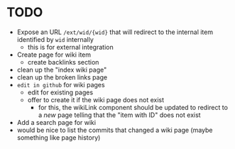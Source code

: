 # TODO

- Expose an URL `/ext/wid/{wid}` that will redirect to the internal item identified by `wid` internally
  - this is for external integration
- Create page for wiki item
  - create backlinks section
- clean up the "index wiki page"
- clean up the broken links page
- `edit in github` for wiki pages
  - edit for existing pages
  - offer to create it if the wiki page does not exist
    - for this, the wikiLink component should be updated to redirect to a _new_ page telling that the "item with ID" does not exist
- Add a search page for wiki
- would be nice to list the commits that changed a wiki page (maybe something like page history)
